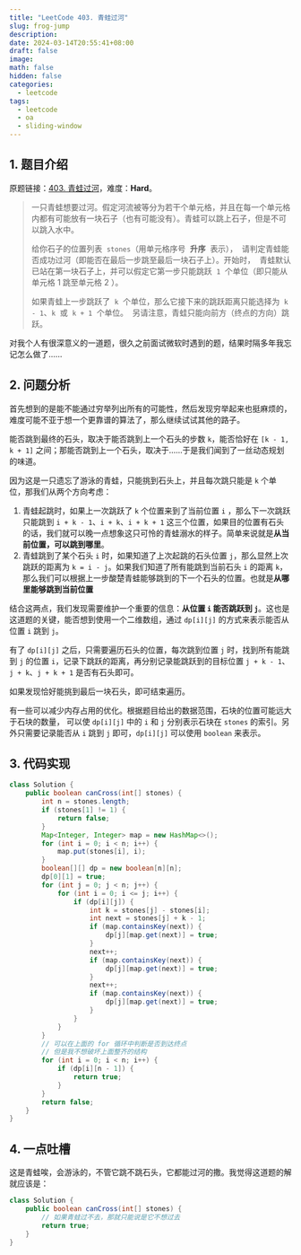 ```yaml
---
title: "LeetCode 403. 青蛙过河"
slug: frog-jump
description:
date: 2024-03-14T20:55:41+08:00
draft: false
image:
math: false
hidden: false
categories:
  - leetcode
tags:
  - leetcode
  - oa
  - sliding-window
---
```


## 1. 题目介绍

原题链接：[403. 青蛙过河](https://leetcode.cn/problems/frog-jump/)，难度：**Hard**。

> 一只青蛙想要过河。假定河流被等分为若干个单元格，并且在每一个单元格内都有可能放有一块石子（也有可能没有）。青蛙可以跳上石子，但是不可以跳入水中。
>
> 给你石子的位置列表  `stones`（用单元格序号  **升序**  表示），  请判定青蛙能否成功过河（即能否在最后一步跳至最后一块石子上）。开始时，  青蛙默认已站在第一块石子上，并可以假定它第一步只能跳跃  `1`  个单位（即只能从单元格 1 跳至单元格 2 ）。
>
> 如果青蛙上一步跳跃了  `k`  个单位，那么它接下来的跳跃距离只能选择为  `k - 1`、`k`  或  `k + 1`  个单位。  另请注意，青蛙只能向前方（终点的方向）跳跃。

对我个人有很深意义的一道题，很久之前面试微软时遇到的题，结果时隔多年我忘记怎么做了......

## 2. 问题分析

首先想到的是能不能通过穷举列出所有的可能性，然后发现穷举起来也挺麻烦的，难度可能不亚于想一个更靠谱的算法了，那么继续试试其他的路子。

能否跳到最终的石头，取决于能否跳到上一个石头的步数 `k`，能否恰好在 `[k - 1, k + 1]` 之间；那能否跳到上一个石头，取决于......于是我们闻到了一丝动态规划的味道。

因为这是一只遗忘了游泳的青蛙，只能挑到石头上，并且每次跳只能是 `k` 个单位，那我们从两个方向考虑：

1. 青蛙起跳时，如果上一次跳跃了 `k` 个位置来到了当前位置 `i` ，那么下一次跳跃只能跳到 `i + k - 1`、`i + k`、`i + k + 1` 这三个位置，如果目的位置有石头的话，我们就可以晚一点想象这只可怜的青蛙溺水的样子。简单来说就是**从当前位置，可以跳到哪里**。
2. 青蛙跳到了某个石头 `i` 时，如果知道了上次起跳的石头位置 `j`，那么显然上次跳跃的距离为 `k = i - j`。如果我们知道了所有能跳到当前石头 `i` 的距离 `k`，那么我们可以根据上一步酸楚青蛙能够跳到的下一个石头的位置。也就是**从哪里能够跳到当前位置**

结合这两点，我们发现需要维护一个重要的信息：**从位置 `i` 能否跳跃到 `j`**。这也是这道题的关键，能否想到使用一个二维数组，通过 `dp[i][j]` 的方式来表示能否从位置 `i` 跳到 `j`。

有了 `dp[i][j]` 之后，只需要遍历石头的位置，每次跳到位置 `j` 时，找到所有能跳到 `j` 的位置 `i`，记录下跳跃的距离，再分别记录能跳跃到的目标位置 `j + k - 1`、`j + k`、`j + k + 1` 是否有石头即可。

如果发现恰好能挑到最后一块石头，即可结束遍历。

有一些可以减少内存占用的优化。根据题目给出的数据范围，石块的位置可能远大于石块的数量， 可以使 `dp[i][j]` 中的 `i` 和 `j` 分别表示石块在 `stones` 的索引。另外只需要记录能否从 `i` 跳到 `j` 即可，`dp[i][j]` 可以使用 `boolean` 来表示。

## 3. 代码实现

```java
class Solution {
    public boolean canCross(int[] stones) {
        int n = stones.length;
        if (stones[1] != 1) {
            return false;
        }
        Map<Integer, Integer> map = new HashMap<>();
        for (int i = 0; i < n; i++) {
            map.put(stones[i], i);
        }
        boolean[][] dp = new boolean[n][n];
        dp[0][1] = true;
        for (int j = 0; j < n; j++) {
            for (int i = 0; i <= j; i++) {
                if (dp[i][j]) {
                    int k = stones[j] - stones[i];
                    int next = stones[j] + k - 1;
                    if (map.containsKey(next)) {
                        dp[j][map.get(next)] = true;
                    }
                    next++;
                    if (map.containsKey(next)) {
                        dp[j][map.get(next)] = true;
                    }
                    next++;
                    if (map.containsKey(next)) {
                        dp[j][map.get(next)] = true;
                    }
                }
            }
        }
        // 可以在上面的 for 循环中判断是否到达终点
        // 但是我不想破坏上面整齐的结构
        for (int i = 0; i < n; i++) {
            if (dp[i][n - 1]) {
                return true;
            }
        }
        return false;
    }
}
```

## 4. 一点吐槽

这是青蛙唉，会游泳的，不管它跳不跳石头，它都能过河的撒。我觉得这道题的解就应该是：

```java
class Solution {
    public boolean canCross(int[] stones) {
        // 如果青蛙过不去，那就只能说是它不想过去
        return true;
    }
}
```
